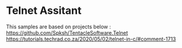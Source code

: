 # Telnet Assitant
This samples are based on projects below :  
https://github.com/Spksh/TentacleSoftware.Telnet  
https://tutorials.techrad.co.za/2020/05/02/telnet-in-c/#comment-1713
